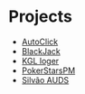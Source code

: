 # Projects
- <a href="/AutoClick/README.md">AutoClick</a>
- <a href="/BlackJack/README.md">BlackJack</a>
- <a href="/KGL loger/README.md">KGL loger</a>
- <a href="/PokerStars PM/README.md">PokerStarsPM</a>
- <a href="/Silvao AUDS/README.md">Silvão AUDS</a>
